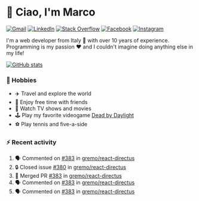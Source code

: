 # 👋 Ciao, I'm Marco

[![Gmail](https://img.shields.io/badge/Gmail-%23BB001B?style=flat-square&logo=gmail&logoColor=white)](mailto:gremo1982@gmail.com)
[![LinkedIn](https://img.shields.io/badge/LinkedIn-%230e76a8?style=flat-square&logo=linkedin)](https://www.linkedin.com/in/marco-polichetti)
[![Stack Overflow](https://img.shields.io/stackexchange/stackoverflow/r/220180?style=flat&logo=stackoverflow&label=Stack%20Overflow&color=%23F47F24)](https://stackoverflow.com/users/220180)
[![Facebook](https://img.shields.io/badge/-Facebook-%234267B2?style=flat-square&logo=facebook&logoColor=white)](https://www.facebook.com/marco.poliketti)
[![Instagram](https://img.shields.io/badge/-Instagram-%23C13584?style=flat-square&logo=instagram&logoColor=white)](https://www.instagram.com/marco.gremo)

I'm a web developer from Italy 🍕 with over 10 years of experience. Programming is my passion ❤️ and I couldn't imagine doing anything else in my life!

[![GitHub stats](https://github-readme-stats.vercel.app/api?username=gremo&show_icons=true&rank_icon=github&theme=transparent)](https://github.com/anuraghazra/github-readme-stats)

### 📅 Hobbies

- ✈️ Travel and explore the world
- 🍻 Enjoy free time with friends
- 🎥 Watch TV shows and movies
- 🕹️ Play my favorite videogame [Dead by Daylight](https://deadbydaylight.com)
- ⚽ Play tennis and five-a-side

### ⚡ Recent activity

<!--START_SECTION:activity-->
1. 🗣 Commented on [#383](https://github.com/gremo/react-directus/pull/383#issuecomment-1666548627) in [gremo/react-directus](https://github.com/gremo/react-directus)
2. 🔒 Closed issue [#380](https://github.com/gremo/react-directus/issues/380) in [gremo/react-directus](https://github.com/gremo/react-directus)
3. 🎉 Merged PR [#383](https://github.com/gremo/react-directus/pull/383) in [gremo/react-directus](https://github.com/gremo/react-directus)
4. 🗣 Commented on [#383](https://github.com/gremo/react-directus/pull/383#issuecomment-1666540660) in [gremo/react-directus](https://github.com/gremo/react-directus)
5. 🗣 Commented on [#383](https://github.com/gremo/react-directus/pull/383#issuecomment-1666537620) in [gremo/react-directus](https://github.com/gremo/react-directus)
<!--END_SECTION:activity-->
